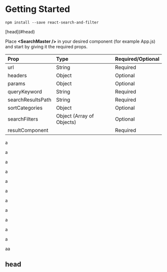 # Getting Started

```
npm install --save react-search-and-filter
```

\[head\]\(\#head\)

Place **&lt;SearchMaster /&gt;** in your desired component \(for example App.js\) and start by giving it the required props.

| Prop | Type | Required/Optional |
| :--- | :--- | :--- |
| url | String | Required |
| headers | Object | Optional |
| params | Object | Optional |
| queryKeyword | String | Required |
| searchResultsPath | String | Required |
| sortCategories | Object | Optional |
| searchFilters | Object \(Array of Objects\) | Optional |
| resultComponent |  | Required |

a

a

a

a

a

a

a

a

a

a

a

aa

## head



